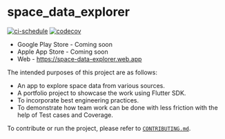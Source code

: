 # space_data_explorer

[![ci-schedule][ci-badge]][ci-link]
[![codecov][codecov-badge]][codecov-link]

- Google Play Store - Coming soon
- Apple App Store - Coming soon
- Web - https://space-data-explorer.web.app

The intended purposes of this project are as follows:
- An app to explore space data from various sources.
- A portfolio project to showcase the work using Flutter SDK.
- To incorporate best engineering practices.
- To demonstrate how team work can be done with less friction with the help of Test cases and Coverage.

To contribute or run the project, please refer to [`CONTRIBUTING.md`].


[ci-badge]: https://github.com/hrishikesh-kadam/space_data_explorer/actions/workflows/ci-schedule.yml/badge.svg
[ci-link]: https://github.com/hrishikesh-kadam/space_data_explorer/actions/workflows/ci-schedule.yml
[codecov-badge]: https://codecov.io/gh/hrishikesh-kadam/space_data_explorer/branch/dev/graph/badge.svg
[codecov-link]: https://codecov.io/gh/hrishikesh-kadam/space_data_explorer
[`CONTRIBUTING.md`]: CONTRIBUTING.md
